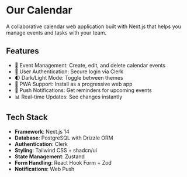 # Our Calendar

A collaborative calendar web application built with Next.js that helps you manage events and tasks with your team.

## Features

- 📅 Event Management: Create, edit, and delete calendar events
- 👥 User Authentication: Secure login via Clerk
- 🌓 Dark/Light Mode: Toggle between themes
- 📱 PWA Support: Install as a progressive web app
- 🔔 Push Notifications: Get reminders for upcoming events
- 📊 Real-time Updates: See changes instantly

## Tech Stack

- **Framework**: Next.js 14
- **Database**: PostgreSQL with Drizzle ORM
- **Authentication**: Clerk
- **Styling**: Tailwind CSS + shadcn/ui
- **State Management**: Zustand
- **Form Handling**: React Hook Form + Zod
- **Notifications**: Web Push
